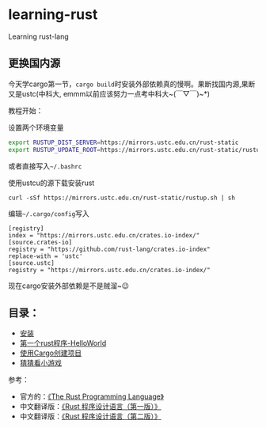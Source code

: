# learning-rust
Learning rust-lang

## 更换国内源
今天学cargo第一节，`cargo build`时安装外部依赖真的慢啊。果断找国内源,果断又是ustc(中科大, emmm以前应该努力一点考中科大~(￣▽￣)~\*)

教程开始：

设置两个环境变量
```bash
export RUSTUP_DIST_SERVER=https://mirrors.ustc.edu.cn/rust-static
export RUSTUP_UPDATE_ROOT=https://mirrors.ustc.edu.cn/rust-static/rustup
```
或者直接写入`~/.bashrc`

使用ustcu的源下载安装rust
```
curl -sSf https://mirrors.ustc.edu.cn/rust-static/rustup.sh | sh
```
编辑`~/.cargo/config`写入
```
[registry]
index = "https://mirrors.ustc.edu.cn/crates.io-index/"
[source.crates-io]
registry = "https://github.com/rust-lang/crates.io-index"
replace-with = 'ustc'
[source.ustc]
registry = "https://mirrors.ustc.edu.cn/crates.io-index/"
```
现在cargo安装外部依赖是不是贼溜~😉

## 目录：
* [安装](./docs/install.md)
* [第一个rust程序-HelloWorld](./docs/hello-world.md)
* [使用Cargo创建项目](./docs/hello-cargo.md)
* [猜猜看小游戏](./docs/guessing-game.md)

参考：
* 官方的：[《The Rust Programming Language》](https://doc.rust-lang.org/book/)
* 中文翻译版：[《Rust 程序设计语言（第一版）》](https://www.gitbook.com/book/kaisery/rust-book-chinese)
* 中文翻译版：[《Rust 程序设计语言（第二版）》](https://kaisery.github.io/trpl-zh-cn)


